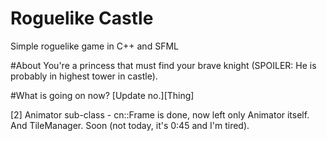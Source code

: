 # Roguelike Castle
Simple roguelike game in C++ and SFML

#About
You're a princess that must find your brave knight (SPOILER: He is probably in highest tower in castle).

#What is going on now?
[Update no.][Thing]

[2]         Animator sub-class - cn::Frame is done, now left only Animator itself. And TileManager. Soon (not today, it's 0:45 and I'm               tired).
